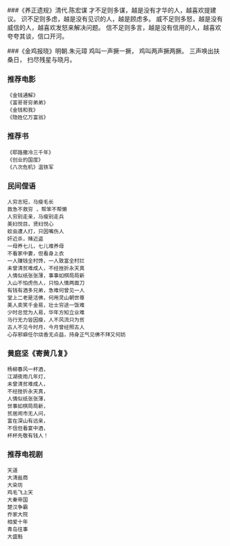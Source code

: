 
###《养正遗规》清代.陈宏谋
    才不足则多谋，越是没有才华的人，越喜欢提建议。
    识不足则多虑，越是没有见识的人，越是顾虑多。
    威不足则多怒，越是没有威信的人，越喜欢发怒来解决问题。
    信不足则多言，越是没有信用的人，越喜欢夸夸其谈，信口开河。

###《金鸡报晓》明朝.朱元璋
    鸡叫一声撅一撅，
    鸡叫两声撅两撅。
    三声唤出扶桑日，
    扫尽残星与晓月。
### 推荐电影
    《金钱通解》
    《富哥哥穷弟弟》
    《金钱和我》
    《隐姓亿万富翁》
### 推荐书
    《耶路撒冷三千年》
    《创业的国度》
    《八次危机》温铁军
### 民间俚语
    人穷志短，马瘦毛长
    救急不救穷 ，帮笨不帮懒
    人穷别走亲，马瘦别走兵
    美妇悦目，贤妇悦心
    蚊虫遭人打，只因嘴伤人
    奸近杀，赌近盗
    一母养七儿，七儿难养母
    不看家中妻，但看身上衣
    一人赚钱全村馋，一人致富全村拦
    未曾清贫难成人，不经挫折永天真
    人情似纸张张薄，事事如棋局局新
    入山不怕虎伤人，只怕人情两面刀
    有钱有酒多兄弟，急难何曾见一人
    堂上二老是活佛，何用灵山朝世尊
    美人卖笑千金易，壮士穷途一饭难
    少时总觉为人易，华年方知立业难
    马行无力皆因瘦，人不风流只为贫
    古人不见今时月，今月曾经照古人
    心存邪癖任尔烧香无点益，持身正气见佛不拜又何妨
### 黄庭坚《寄黄几复》
    杨柳春风一杯酒，
    江湖夜雨几年灯，
    未曾清贫难成人，
    不经挫折永天真，
    人情似纸张张薄，
    世事如棋局局新，
    贫居闹市无人问，
    富在深山有远亲，
    不信但看宴中酒，
    杯杯先敬有钱人！
### 推荐电视剧
    天道
    大清盐商
    大染坊
    鸡毛飞上天
    大秦帝国
    楚汉争霸
    乔家大院
    相爱十年
    青岛往事
    大盛魁













